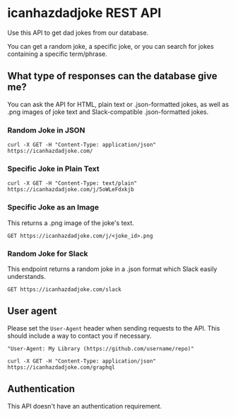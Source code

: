 # icanhazdadjoke REST API

Use this API to get dad jokes from our database.

You can get a random joke, a specific joke, or you can search for jokes containing a specific term/phrase.

## What type of responses can the database give me?

You can ask the API for HTML, plain text or .json-formatted jokes, as well as .png images of joke text and Slack-compatible .json-formatted jokes.

### Random Joke in JSON

`curl -X GET -H "Content-Type: application/json" https://icanhazdadjoke.com/`

### Specific Joke in Plain Text

`curl -X GET -H "Content-Type: text/plain" https://icanhazdadjoke.com/j/5oWLeFdxkjb`

### Specific Joke as an Image

This returns a .png image of the joke's text.

`GET https://icanhazdadjoke.com/j/<joke_id>.png`

### Random Joke for Slack

This endpoint returns a random joke in a .json format which Slack easily understands. 

`GET https://icanhazdadjoke.com/slack`

## User agent

Please set the `User-Agent` header when sending requests to the API. This should include a way to contact you if necessary.

`"User-Agent: My Library (https://github.com/username/repo)"`

`curl -X GET -H "Content-Type: application/json"  https://icanhazdadjoke.com/graphql`

## Authentication

This API doesn't have an authentication requirement.